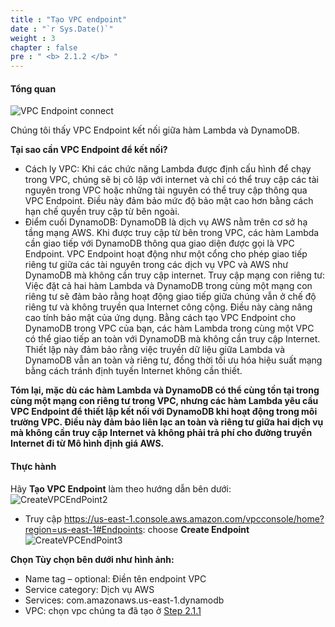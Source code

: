 ```yaml
---
title : "Tạo VPC endpoint"
date : "`r Sys.Date()`"
weight : 3
chapter : false
pre : " <b> 2.1.2 </b> "
---
```



#### Tổng quan

![VPC Endpoint connect ](/aws-stutdy-group-workshop/images/2/CreateVPCEndPoint1.jpeg?featherlight=false&width=100pc)

Chúng tôi thấy VPC Endpoint kết nối giữa hàm Lambda và DynamoDB.

**Tại sao cần VPC Endpoint để kết nối?**
+ Cách ly VPC: Khi các chức năng Lambda được định cấu hình để chạy trong VPC, chúng sẽ bị cô lập với internet và chỉ có thể truy cập các tài nguyên trong VPC hoặc những tài nguyên có thể truy cập thông qua VPC Endpoint. Điều này đảm bảo mức độ bảo mật cao hơn bằng cách hạn chế quyền truy cập từ bên ngoài.
+ Điểm cuối DynamoDB: DynamoDB là dịch vụ AWS nằm trên cơ sở hạ tầng mạng AWS. Khi được truy cập từ bên trong VPC, các hàm Lambda cần giao tiếp với DynamoDB thông qua giao diện được gọi là VPC Endpoint. VPC Endpoint hoạt động như một cổng cho phép giao tiếp riêng tư giữa các tài nguyên trong các dịch vụ VPC và AWS như DynamoDB mà không cần truy cập internet.
Truy cập mạng con riêng tư: Việc đặt cả hai hàm Lambda và DynamoDB trong cùng một mạng con riêng tư sẽ đảm bảo rằng hoạt động giao tiếp giữa chúng vẫn ở chế độ riêng tư và không truyền qua Internet công cộng. Điều này càng nâng cao tính bảo mật của ứng dụng.
Bằng cách tạo VPC Endpoint cho DynamoDB trong VPC của bạn, các hàm Lambda trong cùng một VPC có thể giao tiếp an toàn với DynamoDB mà không cần truy cập Internet. Thiết lập này đảm bảo rằng việc truyền dữ liệu giữa Lambda và DynamoDB vẫn an toàn và riêng tư, đồng thời tối ưu hóa hiệu suất mạng bằng cách tránh định tuyến Internet không cần thiết.

**Tóm lại, mặc dù các hàm Lambda và DynamoDB có thể cùng tồn tại trong cùng một mạng con riêng tư trong VPC, nhưng các hàm Lambda yêu cầu VPC Endpoint để thiết lập kết nối với DynamoDB khi hoạt động trong môi trường VPC. Điều này đảm bảo liên lạc an toàn và riêng tư giữa hai dịch vụ mà không cần truy cập Internet và không phải trả phí cho đường truyền Internet đi từ Mô hình định giá AWS.**

#### Thực hành

Hãy **Tạo VPC Endpoint** làm theo hướng dẫn bên dưới:
![CreateVPCEndPoint2](/aws-stutdy-group-workshop/images/2/CreateVPCEndPoint2.jpeg?featherlight=false&width=100pc)
+ Truy cập https://us-east-1.console.aws.amazon.com/vpcconsole/home?region=us-east-1#Endpoints: choose **Create Endpoint**
![CreateVPCEndPoint3](/aws-stutdy-group-workshop/images/2/CreateVPCEndPoint3.jpeg?featherlight=false&width=100pc)

**Chọn Tùy chọn bên dưới như hình ảnh:**

+ Name tag – optional: Điền tên endpoint VPC
+ Service category: Dịch vụ AWS
+ Services: com.amazonaws.us-east-1.dynamodb
+ VPC: chọn vpc chúng ta đã tạo ở [Step 2.1.1](../2.1.1.-create-vpc-subnet-route-table/)
